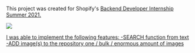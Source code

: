 This project was created for Shopify's <a href="https://jobs.smartrecruiters.com/ni/Shopify/1529b84e-da5f-49d4-b408-09f0050732be-backend-developer-intern-remote-summer-2021">Backend Developer Internship Summer 2021.

![](images/shopify_giphy.gif)

I was able to implement the following features:
-SEARCH function
from text
-ADD image(s) to the repository
one / bulk / enormous amount of images
